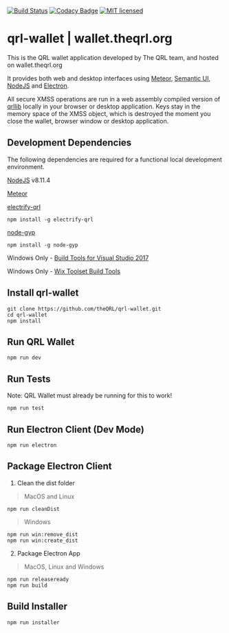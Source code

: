 [![Build Status](https://circleci.com/gh/theQRL/qrl-wallet.svg?style=shield&circle-token=:circle-token)](https://circleci.com/gh/theQRL/qrl-wallet)
[![Codacy Badge](https://api.codacy.com/project/badge/Grade/a91585507ea24454a43190dfb48d8c09)](https://www.codacy.com/app/qrl/qrl-wallet?utm_source=github.com&amp;utm_medium=referral&amp;utm_content=theQRL/qrl-wallet&amp;utm_campaign=Badge_Grade)
[![MIT licensed](https://img.shields.io/badge/license-MIT-blue.svg)](https://raw.githubusercontent.com/theQRL/qrl-wallet/master/LICENSE)

# qrl-wallet | wallet.theqrl.org

This is the QRL wallet application developed by The QRL team, and hosted on wallet.theqrl.org

It provides both web and desktop interfaces using [Meteor](https://www.meteor.com/), [Semantic UI](https://semantic-ui.com/), [NodeJS](https://nodejs.org/en/) and [Electron](https://electronjs.org/).

All secure XMSS operations are run in a web assembly compiled version of [qrllib](https://github.com/theQRL/qrllib) locally in your browser or desktop application. Keys stay in the memory space of the XMSS object, which is destroyed the moment you close the wallet, browser window or desktop application.


## Development Dependencies

The following dependencies are required for a functional local development environment.

[NodeJS](https://nodejs.org/en/) v8.11.4

[Meteor](https://www.meteor.com/install)

[electrify-qrl](https://www.npmjs.com/package/electrify-qrl)

	npm install -g electrify-qrl

[node-gyp](https://github.com/nodejs/node-gyp)

	npm install -g node-gyp

Windows Only - [Build Tools for Visual Studio 2017](https://www.visualstudio.com/downloads/#build-tools-for-visual-studio-2017)

Windows Only - [Wix Toolset Build Tools](http://wixtoolset.org/releases/)


## Install qrl-wallet

	git clone https://github.com/theQRL/qrl-wallet.git
	cd qrl-wallet
	npm install

## Run QRL Wallet

	npm run dev

## Run Tests

Note: QRL Wallet must already be running for this to work!

	npm run test

## Run Electron Client (Dev Mode)

	npm run electron

## Package Electron Client

1. Clean the dist folder

> MacOS and Linux

	npm run cleanDist

> Windows

	npm run win:remove_dist
	npm run win:create_dist

2. Package Electron App

> MacOS, Linux and Windows

	npm run releaseready
	npm run build

## Build Installer
	
	npm run installer

